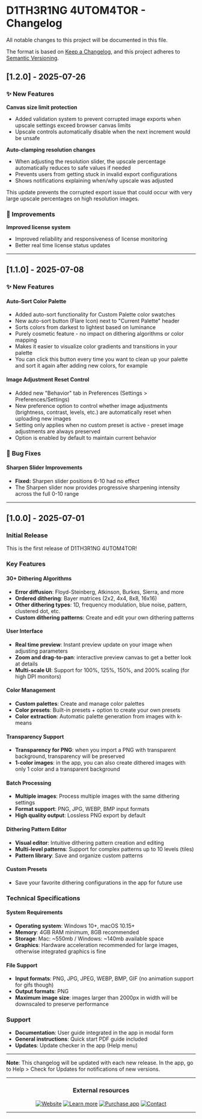 # D1TH3R1NG 4UTOM4TOR - Changelog

All notable changes to this project will be documented in this file.

The format is based on [Keep a Changelog](https://keepachangelog.com/en/1.0.0/),
and this project adheres to [Semantic Versioning](https://semver.org/spec/v2.0.0.html).

## [1.2.0] - 2025-07-26

### ✨ New Features

**Canvas size limit protection**
- Added validation system to prevent corrupted image exports when upscale settings exceed browser canvas limits
- Upscale controls automatically disable when the next increment would be unsafe

**Auto-clamping resolution changes**
- When adjusting the resolution slider, the upscale percentage automatically reduces to safe values if needed
- Prevents users from getting stuck in invalid export configurations
- Shows notifications explaining when/why upscale was adjusted

This update prevents the corrupted export issue that could occur with very large upscale percentages on high resolution images.

### 🔧 Improvements
**Improved license system**
- Improved reliability and responsiveness of license monitoring
- Better real time license status updates

---

## [1.1.0] - 2025-07-08

### ✨ **New Features**

#### **Auto-Sort Color Palette**
- Added auto-sort functionality for Custom Palette color swatches
- New auto-sort button (Flare Icon) next to "Current Palette" header
- Sorts colors from darkest to lightest based on luminance
- Purely cosmetic feature - no impact on dithering algorithms or color mapping
- Makes it easier to visualize color gradients and transitions in your palette
- You can click this button every time you want to clean up your palette and sort it again after adding new colors, for example

#### **Image Adjustment Reset Control**
- Added new "Behavior" tab in Preferences (Settings > Preferences/Settings)
- New preference option to control whether image adjustments (brightness, contrast, levels, etc.) are automatically reset when uploading new images
- Setting only applies when no custom preset is active - preset image adjustments are always preserved
- Option is enabled by default to maintain current behavior

### 🐛 **Bug Fixes**

#### **Sharpen Slider Improvements**
- **Fixed:** Sharpen slider positions 6-10 had no effect
- The Sharpen slider now provides progressive sharpening intensity across the full 0-10 range

---

## [1.0.0] - 2025-07-01

### Initial Release

This is the first release of D1TH3R1NG 4UTOM4TOR!

### Key Features

#### 30+ Dithering Algorithms
- **Error diffusion**: Floyd-Steinberg, Atkinson, Burkes, Sierra, and more
- **Ordered dithering**: Bayer matrices (2x2, 4x4, 8x8, 16x16)
- **Other dithering types**: 1D, frequency modulation, blue noise, pattern, clustered dot, etc.
- **Custom dithering patterns**: Create and edit your own dithering patterns

#### User Interface
- **Real time preview**: Instant preview update on your image when adjusting parameters
- **Zoom and drag-to-pan**: interactive preview canvas to get a better look at details
- **Multi-scale UI**: Support for 100%, 125%, 150%, and 200% scaling (for high DPI monitors)

#### Color Management
- **Custom palettes**: Create and manage color palettes
- **Color presets**: Built-in presets + option to create your own presets
- **Color extraction**: Automatic palette generation from images with k-means

#### Transparency Support
- **Transparency for PNG**: when you import a PNG with transparent background, transparency will be preserved
- **1-color images**: in the app, you can also create dithered images with only 1 color and a transparent background

#### Batch Processing
- **Multiple images**: Process multiple images with the same dithering settings
- **Format support**: PNG, JPG, WEBP, BMP input formats
- **High quality output**: Lossless PNG export by default

#### Dithering Pattern Editor
- **Visual editor**: Intuitive dithering pattern creation and editing
- **Multi-level patterns**: Support for complex patterns up to 10 levels (tiles)
- **Pattern library**: Save and organize custom patterns

#### Custom Presets
- Save your favorite dithering configurations in the app for future use

### Technical Specifications

#### System Requirements
- **Operating system**: Windows 10+, macOS 10.15+
- **Memory**: 4GB RAM minimum, 8GB recommended
- **Storage**: Mac: ~550mb / Windows: ~140mb available space
- **Graphics**: Hardware acceleration recommended for large images, otherwise integrated graphics is fine

#### File Support
- **Input formats**: PNG, JPG, JPEG, WEBP, BMP, GIF (no animation support for gifs though)
- **Output formats**: PNG
- **Maximum image size**: images larger than 2000px in width will be downscaled to preserve performance

### Support

- **Documentation**: User guide integrated in the app in modal form
- **General instructions**: Quick start PDF guide included
- **Updates**: Update checker in the app (Help menu)

---

**Note**: This changelog will be updated with each new release. In the app, go to Help > Check for Updates for notifications of new versions.

---

<div align="center">

### External resources

[![Website](https://img.shields.io/badge/_Website-FEEF37?style=for-the-badge&logoColor=black)](https://miksks.com/)
[![Learn more](https://img.shields.io/badge/_Learn_More-FEEF37?style=for-the-badge&logoColor=black)](https://miksks.com/products/d1th3r1ng-4utom4tor)
[![Purchase app](https://img.shields.io/badge/_Purchase_App-FEEF37?style=for-the-badge&logoColor=black)](https://miksks.lemonsqueezy.com/buy/8468463b-efd4-4980-b567-ffed232d2c50)
[![Contact](https://img.shields.io/badge/_Contact-FEEF37?style=for-the-badge&logoColor=black)](https://miksks.com/pages/contact)

---

</div>
